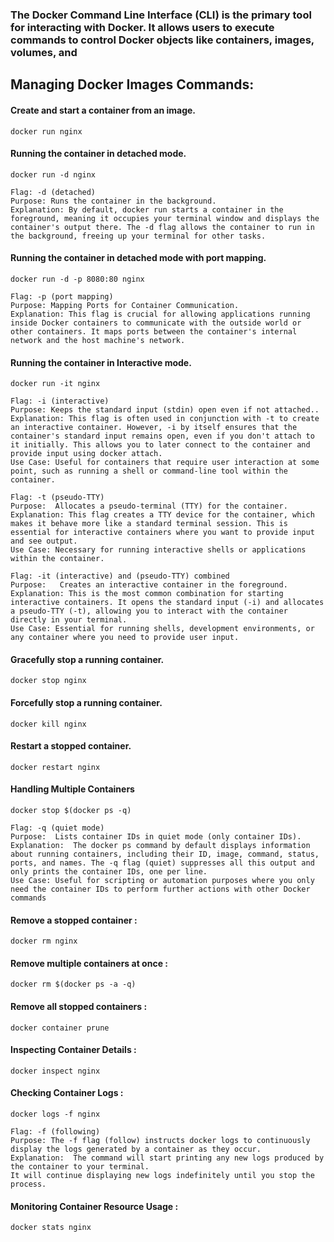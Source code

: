### The Docker Command Line Interface (CLI) is the primary tool for interacting with Docker. It allows users to execute commands to control Docker objects like containers, images, volumes, and
## Managing Docker Images Commands:

#### Create and start a container from an image.
```shell 
docker run nginx
````
#### Running the container in detached mode.
```shell 
docker run -d nginx
````

```text
Flag: -d (detached)
Purpose: Runs the container in the background.
Explanation: By default, docker run starts a container in the foreground, meaning it occupies your terminal window and displays the container's output there. The -d flag allows the container to run in the background, freeing up your terminal for other tasks.
```

#### Running the container in detached mode with port mapping.
```shell 
docker run -d -p 8080:80 nginx
````

```text
Flag: -p (port mapping)
Purpose: Mapping Ports for Container Communication.
Explanation: This flag is crucial for allowing applications running inside Docker containers to communicate with the outside world or other containers. It maps ports between the container's internal network and the host machine's network.
```

#### Running the container in Interactive mode.
```shell 
docker run -it nginx
````

```text
Flag: -i (interactive)
Purpose: Keeps the standard input (stdin) open even if not attached..
Explanation: This flag is often used in conjunction with -t to create an interactive container. However, -i by itself ensures that the container's standard input remains open, even if you don't attach to it initially. This allows you to later connect to the container and provide input using docker attach.
Use Case: Useful for containers that require user interaction at some point, such as running a shell or command-line tool within the container.
```
```text
Flag: -t (pseudo-TTY)
Purpose:  Allocates a pseudo-terminal (TTY) for the container.
Explanation: This flag creates a TTY device for the container, which makes it behave more like a standard terminal session. This is essential for interactive containers where you want to provide input and see output.
Use Case: Necessary for running interactive shells or applications within the container.
```
```text
Flag: -it (interactive) and (pseudo-TTY) combined
Purpose:   Creates an interactive container in the foreground.
Explanation: This is the most common combination for starting interactive containers. It opens the standard input (-i) and allocates a pseudo-TTY (-t), allowing you to interact with the container directly in your terminal.
Use Case: Essential for running shells, development environments, or any container where you need to provide user input.
```

#### Gracefully stop a running container.
```shell 
docker stop nginx
````


#### Forcefully stop a running container.
```shell 
docker kill nginx
````


#### Restart a stopped container.
```shell 
docker restart nginx
````


#### Handling Multiple Containers
```shell 
docker stop $(docker ps -q)
````

```text
Flag: -q (quiet mode) 
Purpose:  Lists container IDs in quiet mode (only container IDs).
Explanation:  The docker ps command by default displays information about running containers, including their ID, image, command, status, ports, and names. The -q flag (quiet) suppresses all this output and only prints the container IDs, one per line.
Use Case: Useful for scripting or automation purposes where you only need the container IDs to perform further actions with other Docker commands
```


#### Remove a stopped container :
```shell
docker rm nginx
```


#### Remove multiple containers at once :
```shell
docker rm $(docker ps -a -q)
```


#### Remove all stopped containers :
```shell
docker container prune
```


#### Inspecting Container Details :
```shell
docker inspect nginx
```


#### Checking Container Logs :
```shell
docker logs -f nginx
```

```text
Flag: -f (following)
Purpose: The -f flag (follow) instructs docker logs to continuously display the logs generated by a container as they occur.
Explanation:  The command will start printing any new logs produced by the container to your terminal.
It will continue displaying new logs indefinitely until you stop the process.
```


#### Monitoring Container Resource Usage : 
```shell
docker stats nginx
```